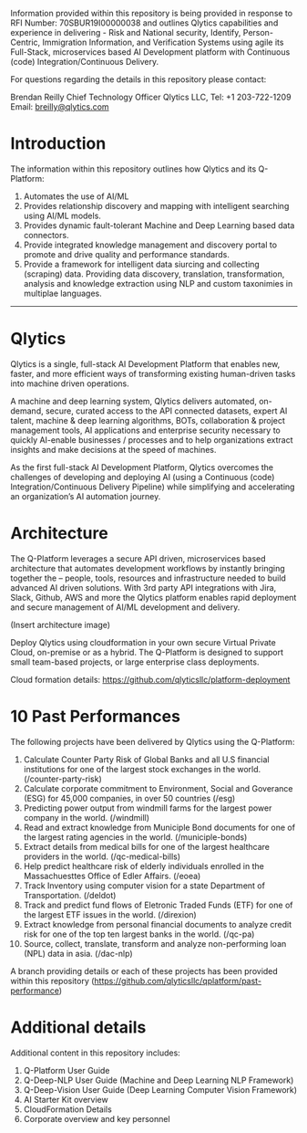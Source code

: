 Information provided within this repository is being provided in response to RFI Number: 70SBUR19I00000038 and outlines Qlytics capabilities and experience in delivering - Risk and National security, Identify, Person-Centric, Immigration Information, and Verification Systems using agile its Full-Stack, microservices based AI Development platform with Continuous (code) Integration/Continuous Delivery.

For questions regarding the details in this repository please contact:

Brendan Reilly
Chief Technology Officer
Qlytics LLC, 
Tel:  +1 203-722-1209 
Email:  breilly@qlytics.com

# Introduction
The information within this repository outlines how Qlytics and its Q-Platform: 

1. Automates the use of AI/ML
2. Provides relationship discovery and mapping with intelligent searching using AI/ML models.
3. Provides dynamic fault-tolerant Machine and Deep Learning based data connectors.
4. Provide integrated knowledge management and discovery portal to promote and drive quality and performance standards.
5. Provide a framework for intelligent data siurcing and collecting (scraping) data. Providing data discovery, translation, transformation, analysis and knowledge extraction using NLP and custom taxonimies in multiplae languages.

_________________________________________________________________________

# Qlytics
Qlytics is a single, full-stack AI Development Platform that enables new, faster, and more efficient ways of transforming existing human-driven tasks into machine driven operations.

A machine and deep learning system, Qlytics delivers automated, on-demand, secure, curated access to the API connected datasets, expert AI talent, machine & deep learning algorithms, BOTs, collaboration & project management tools, AI applications and enterprise security necessary to quickly AI-enable businesses / processes and to help organizations extract insights and make decisions at the speed of machines.

As the first full-stack AI Development Platform, Qlytics overcomes the challenges of developing and deploying AI (using a Continuous (code) Integration/Continuous Delivery Pipeline) while simplifying and accelerating an organization’s AI automation journey. 

# Architecture
The Q-Platform leverages a secure API driven, microservices based architecture that automates development workflows by instantly bringing together the – people, tools, resources and infrastructure needed to build advanced AI driven solutions. With 3rd party API integrations with Jira, Slack, Github, AWS and more the Qlytics platform enables rapid deployment and secure management of AI/ML development and delivery.

(Insert architecture image)

Deploy Qlytics using cloudformation in your own secure Virtual Private Cloud, on-premise or as a hybrid. The Q-Platform is designed to support small team-based projects, or large enterprise class deployments.

Cloud formation details: https://github.com/qlyticsllc/platform-deployment

# 10 Past Performances
The following projects have been delivered by Qlytics using the Q-Platform:

1. Calculate Counter Party Risk of Global Banks and all U.S financial institutions for one of the largest stock exchanges in the world. (/counter-party-risk)
2. Calculate corporate commitment to Environment, Social and Goverance (ESG) for 45,000 companies, in over 50 countries (/esg)
3. Predicting power output from windmill farms for the largest power company in the world. (/windmill)
4. Read and extract knowledge from Municiple Bond documents for one of the largest rating agencies in the world. (/municiple-bonds)
5. Extract details from medical bills for one of the largest healthcare providers in the world. (/qc-medical-bills)
6. Help predict healthcare risk of elderly individuals enrolled in the Massachuesttes Office of Edler Affairs. (/eoea)
7. Track Inventory using computer vision for a state Department of Transportation. (/deldot)
8. Track and predict fund flows of Eletronic Traded Funds (ETF) for one of the largest ETF issues in the world. (/direxion)
9. Extract knowledge from personal financial documents to analyze credit risk for one of the top ten largest banks in the world. (/qc-pa)
10. Source, collect, translate, transform and analyze non-performing loan (NPL) data in asia. (/dac-nlp)

A branch providing details or each of these projects has been provided within this repository (https://github.com/qlyticsllc/qplatform/past-performance)

# Additional details 
Additional content in this repository includes:

1. Q-Platform User Guide
2. Q-Deep-NLP User Guide (Machine and Deep Learning NLP Framework)
3. Q-Deep-Vision User Guide (Deep Learning Computer Vision Framework)
4. AI Starter Kit overview
5. CloudFormation Details
6. Corporate overview and key personnel
